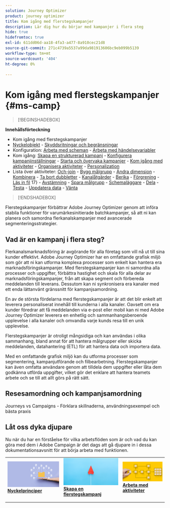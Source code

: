 ```yaml
---
solution: Journey Optimizer
product: journey optimizer
title: Kom igång med flerstegskampanjer
description: Lär dig hur du börjar med kampanjer i flera steg
hide: true
hidefromtoc: true
exl-id: 611dd06d-aa18-4fa3-a477-8a910cec21d8
source-git-commit: 271c4739a5537a99da981913606bc9eb099b5139
workflow-type: tm+mt
source-wordcount: '404'
ht-degree: 0%

---
```


# Kom igång med flerstegskampanjer {#ms-camp}

>[!BEGINSHADEBOX]

**Innehållsförteckning**

* Kom igång med flerstegskampanjer
* [Nyckelobjekt](gs-campaign-creation.md) - [Skyddsritningar och begränsningar](guardrails.md)
* Konfiguration: [Arbeta med scheman](ms-schemas.md) - [Arbeta med händelsevariabler](event-variables.md)
* Kom igång: [Skapa en strukturerad kampanj](create-ms-campaign.md) - [Konfigurera kampanjinställningar](ms-campaign-settings.md) - [Starta och övervaka kampanjer](start-monitor-campaigns.md) - [Kom igång med aktiviteter](activities/about-activities.md) - [Organisera aktiviteter](orchestrate-activities.md) - [Personalization](ms-personalization.md)
* Lista över aktiviteter: [Och-join](activities/and-join.md) - [Bygg målgrupp](activities/build-audience.md) - [Ändra dimension](activities/change-dimension.md) - [Kombinera](activities/combine.md) - [Ta bort dubbletter](activities/deduplication.md) - [Kanalåtgärder](activities/channels.md) - [Berika](activities/enrichment.md) - [Förgrening](activities/fork.md) - [Läs in fil](activities/load-file.md) 17} - [Avstämning](activities/reconciliation.md) - [Spara målgrupp](activities/save-audience.md) - [Schemaläggare](activities/scheduler.md) - [Dela](activities/split.md) - [Testa](activities/test.md) - [Uppdatera data](activities/update-data.md) - [Vänta](activities/wait.md)

>[!ENDSHADEBOX]

Flerstegskampanjer förbättrar Adobe Journey Optimizer genom att införa stabila funktioner för varumärkesinitierade batchkampanjer, så att ni kan planera och samordna flerkanalskampanjer med avancerade segmenteringsstrategier.

## Vad är en kampanj i flera steg?

Flerkanalsmarknadsföring är avgörande för alla företag som vill nå ut till sina kunder effektivt. Adobe Journey Optimizer har en omfattande grafisk miljö som gör att ni kan utforma komplexa processer som enkelt kan hantera era marknadsföringskampanjer. Med flerstegskampanjer kan ni samordna alla processer och uppgifter, förbättra hastighet och skala för alla delar av marknadsföringskampanjer, från att skapa segment och förbereda meddelanden till leverans. Dessutom kan ni synkronisera era kanaler med ett enda lättanvänt gränssnitt för kampanjsamordning.

En av de största fördelarna med flerstegskampanjer är att det blir enkelt att leverera personaliserat innehåll till kunderna i alla kanaler. Oavsett om era kunder föredrar att få meddelanden via e-post eller mobil kan ni med Adobe Journey Optimizer leverera en enhetlig och sammanhangsberoende upplevelse i alla kanaler och omvandla varje kunds resa till en unik upplevelse.

Flerstegskampanjer är otroligt mångsidiga och kan användas i olika sammanhang, bland annat för att hantera målgrupper eller skicka meddelanden, datahantering (ETL) för att hantera data och importera data.

Med en omfattande grafisk miljö kan du utforma processer som segmentering, kampanjutförande och filbearbetning. Flerstegskampanjer kan även omfatta användare genom att tilldela dem uppgifter eller låta dem godkänna utförda uppgifter, vilket gör det enklare att hantera teamets arbete och se till att allt görs på rätt sätt.


## Resesamordning och kampanjsamordning

Journeys vs Campaigns - Förklara skillnaderna, användningsexempel och bästa praxis

## Låt oss dyka djupare

Nu när du har en förståelse för vilka arbetsflöden som är och vad du kan göra med dem i Adobe Campaign är det dags att gå djupare in i dessa dokumentationsavsnitt för att börja arbeta med funktionen.

<table style="table-layout:fixed"><tr style="border: 0;">
<td>
<a href="gs-campaign-creation.md">
<img alt="Få åtkomst till och hantera arbetsflöden" src="assets/do-not-localize/workflow-access.jpeg">
</a>
<div>
<a href="gs-campaign-creation.md"><strong>Nyckelprinciper</strong></a>
</div>
<p>
</td>
<td>
<a href="create-ms-campaign.md">
<img alt="Lead" src="assets/do-not-localize/workflow-create.jpeg">
</a>
<div><a href="create-ms-campaign.md"><strong>Skapa en flerstegskampanj</strong>
</div>
<p>
</td>
<td>
<a href="activities/about-activities.md">
<img alt="Sällan" src="assets/do-not-localize/workflow-activities.jpeg">
</a>
<div>
<a href="activities/about-activities.md"><strong>Arbeta med aktiviteter</strong></a>
</div>
<p></td>
</tr></table>
